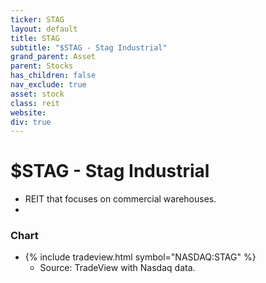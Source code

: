 ```yaml
---
ticker: STAG
layout: default
title: STAG
subtitle: "$STAG - Stag Industrial"
grand_parent: Asset
parent: Stocks
has_children: false
nav_exclude: true
asset: stock
class: reit
website:
div: true
---
```


# $STAG - Stag Industrial
- REIT that focuses on commercial warehouses.
- 

### Chart
- {% include tradeview.html symbol="NASDAQ:STAG" %}
	- Source: TradeView with Nasdaq data.